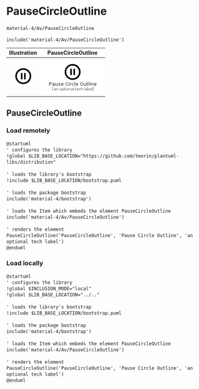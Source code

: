 # PauseCircleOutline


```text
material-4/Av/PauseCircleOutline
```

```text
include('material-4/Av/PauseCircleOutline')
```



| Illustration | PauseCircleOutline |
| :---: | :---: |
| ![illustration for Illustration](../../material-4/Av/PauseCircleOutline.png) | ![illustration for PauseCircleOutline](../../material-4/Av/PauseCircleOutline.Local.png) |




## PauseCircleOutline

### Load remotely
```plantuml
@startuml
' configures the library
!global $LIB_BASE_LOCATION="https://github.com/tmorin/plantuml-libs/distribution"

' loads the library's bootstrap
!include $LIB_BASE_LOCATION/bootstrap.puml

' loads the package bootstrap
include('material-4/bootstrap')

' loads the Item which embeds the element PauseCircleOutline
include('material-4/Av/PauseCircleOutline')

' renders the element
PauseCircleOutline('PauseCircleOutline', 'Pause Circle Outline', 'an optional tech label')
@enduml
```

### Load locally
```plantuml
@startuml
' configures the library
!global $INCLUSION_MODE="local"
!global $LIB_BASE_LOCATION="../.."

' loads the library's bootstrap
!include $LIB_BASE_LOCATION/bootstrap.puml

' loads the package bootstrap
include('material-4/bootstrap')

' loads the Item which embeds the element PauseCircleOutline
include('material-4/Av/PauseCircleOutline')

' renders the element
PauseCircleOutline('PauseCircleOutline', 'Pause Circle Outline', 'an optional tech label')
@enduml
```

